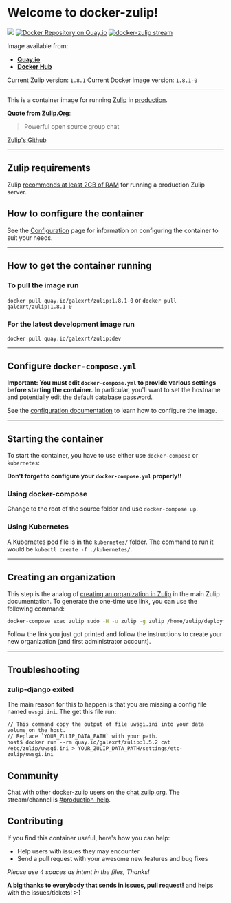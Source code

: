 # Welcome to docker-zulip!

[![](https://images.microbadger.com/badges/image/galexrt/zulip.svg)](https://microbadger.com/images/galexrt/zulip "Get your own image badge on microbadger.com")
[![Docker Repository on Quay.io](https://quay.io/repository/galexrt/zulip/status "Docker Repository on Quay.io")](https://quay.io/repository/galexrt/zulip)
[![**docker-zulip** stream](https://img.shields.io/badge/zulip-join_chat-brightgreen.svg)](https://chat.zulip.org/#narrow/stream/backend/topic/docker)

Image available from:
* [**Quay.io**](https://quay.io/repository/galexrt/zulip)
* [**Docker Hub**](https://hub.docker.com/r/galexrt/zulip)

Current Zulip version: `1.8.1`
Current Docker image version: `1.8.1-0`

***

This is a container image for running [Zulip](https://zulip.org) in
[production](https://zulip.readthedocs.io/en/latest/production/overview.html).

**Quote from [Zulip.Org](https://zulip.org)**:
> Powerful open source group chat

[Zulip's Github](https://github.com/zulip/zulip)

***

## Zulip requirements

Zulip
[recommends at least 2GB of RAM](https://zulip.readthedocs.io/en/latest/production/requirements.html)
for running a production Zulip server.

## How to configure the container

See the
[Configuration](https://github.com/Galexrt/docker-zulip/wiki/Configuration)
page for information on configuring the container to suit your needs.

***

## How to get the container running
### To pull the image run
`docker pull quay.io/galexrt/zulip:1.8.1-0`
or
`docker pull galexrt/zulip:1.8.1-0`

### For the latest development image run
`docker pull quay.io/galexrt/zulip:dev`

***

## Configure `docker-compose.yml`

**Important: You must edit `docker-compose.yml` to provide various
settings before starting the container.**  In particular, you'll want
to set the hostname and potentially edit the default database password.

See the
[configuration documentation](https://github.com/galexrt/docker-zulip/wiki/Configuration)
to learn how to configure the image.

***

## Starting the container
To start the container, you have to use either use `docker-compose` or `kubernetes`:

**Don't forget to configure your `docker-compose.yml` properly!!**

### Using docker-compose
Change to the root of the source folder and use `docker-compose up`.

### Using Kubernetes
A Kubernetes pod file is in the `kubernetes/` folder. The command to run it would be `kubectl create -f ./kubernetes/`.

***

## Creating an organization

This step is the analog of
[creating an organization in Zulip](https://zulip.readthedocs.io/en/latest/production/install.html#step-3-create-a-zulip-organization-and-log-in)
in the main Zulip documentation.  To generate the one-time use link,
you can use the following command:

```bash
docker-compose exec zulip sudo -H -u zulip -g zulip /home/zulip/deployments/current/manage.py generate_realm_creation_link
```

Follow the link you just got printed and follow the instructions to
create your new organization (and first administrator account).

***

## Troubleshooting
### zulip-django exited
The main reason for this to happen is that you are missing a config file named `uwsgi.ini`.
The get this file run:
```
// This command copy the output of file uwsgi.ini into your data volume on the host.
// Replace `YOUR_ZULIP_DATA_PATH` with your path.
host$ docker run --rm quay.io/galexrt/zulip:1.5.2 cat /etc/zulip/uwsgi.ini > YOUR_ZULIP_DATA_PATH/settings/etc-zulip/uwsgi.ini
```

## Community

Chat with other docker-zulip users on the
[chat.zulip.org](https://chat.zulip.org/). The stream/channel is
[#production-help](https://chat.zulip.org/#narrow/stream/31-production-help).

## Contributing

If you find this container useful, here's how you can help:

* Help users with issues they may encounter
* Send a pull request with your awesome new features and bug fixes

_Please use 4 spaces as intent in the files, Thanks!_

**A big thanks to everybody that sends in issues, pull request!** and helps with the issues/tickets! **:-)**
